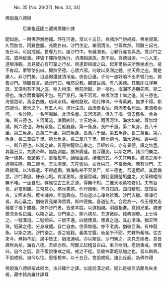 ﻿　　No. 35 [No. 26(37), Nos. 33, 34]

佛說海八德經

　　　　后秦龜茲國三藏鳩摩羅什譯


聞如是。一時佛游無勝國。時在河邊。常以十五日。為諸沙門說戒經。佛坐寂寞。久而無言。阿難整服。長跪白曰。沙門坐定。樂聞清法。世尊默然。阿難三起白。夜已半。可說戒經。世尊乃曰。諸沙門中。有穢濁者。心邪行違言與法。乖沙門之戒。威神致重。非彼下賤所能執行。清濁相違故。吾不說。尊德目連。一心入定。道眼凈觀。具見彼心有可棄之行矣。目連即與謂之曰。起非爾俗夫所應坐處也。彼不肯起。牽臂使出曰。爾無至德。心懷六邪。何敢以臭溷之體。坐天香之座。爾是棄人。非沙門矣。目連即還就清凈座。佛告目連。子何一愚好喻不出牽臂乃去。佛告沙門。靖聽吾言。諸沙門曰。唯然受教。觀彼巨海。有八美德。其廣即汪洋無涯。其深則有不測之底。稍入稍深。無前所礙。斯一德也。海潮不過期先際。斯二德也。海含眾寶靡所不包。死尸臭朽。海不容焉。神風吹漂上岸之邊。斯三德也。海懷眾珍。黃金白銀。琉璃水精。珊瑚龍玫。明月神珠。千奇萬異。無求不得。斯四德也。普天之下。有五大河。流行注海。西流者名恒。南流者名邪云。東流者兩河。一名沙陸。一名阿夷越。北流名墨。五河流邁。俱入于海。皆去舊名。合為海。斯五德也。五河萬流。淋雨終時。立天地來。雨落河注。海水如故。蓋無增減。斯六德也。海有眾魚。巨軀巍巍。第一魚身。長四千里。第二魚身。長八千里。第三魚身。長萬二千里。第四魚身。長萬六千里。第五魚身。長二萬里。第六魚身。長二萬四千里。第七魚身。長二萬八千里。斯七德也。海水通堿。邊中如一。斯八德也。以斯之故。質亮神龍欣心樂之。吾經妙典。亦有景德。讀之無盡。其義日深。梵魔帝釋。無能測度。猶海廣遠。甚深難測。以斯之故。諸沙門樂之。斯一德矣。吾諸弟子。更相檢率。誦經坐禪。禮儀景式。不失其時也。猶海之潮不過期先際。斯二德也。吾法清潔。志在憺怕。衣食供已。不畜微余。若有沙門。志趣穢濁。以法彈遣。不得處廟。猶海弘裕不容臭尸。斯三德也。吾道眾經。其義備悉。沙門潛思。練去心垢。貪淫恚嫉。愚癡眾穢。猶若磨鏡瑩垢盡之。又蕩微曀照無不睹。一坐自思。存惟往古生死之源。得無不知。二惟天地萬物若幻。夫有合會。必當別離。三常慈心。愍世愚惑。作行顛倒。不自知誤。四自精思。既知往古。又照未然。眾生魂神。所當趣向。吾向道以心凈為珍寶。沙門去穢。得凈行者。其心喜之。猶彼質亮樂海眾寶。斯四德矣。吾道弘大。合眾為一。帝王種梵志種君子種下賤種。來作沙門者。皆棄本姓。以道相親。明愚相進。意如兄弟。猶彼眾流合名曰海。以斯之故。沙門樂之。斯六德矣。吾道微妙。經典淵奧。上士得之。一號溝港。二號頻來。三號不還。四號應真。應真之道。其心清凈。猶天明珠。垢藏之德。分身散體。存亡自由。住壽無極。亦不老病。猶彼巨海。有神龍魚。以斯之故。沙門樂之。吾之經籍。義美甘露。仙圣所不聞。梵釋所希睹。往古來今。無物不記。邊中皆正。猶海通堿。亦以斯故。沙門樂之。夫見吾經者。意皆趣無為矣。海有八德。吾經亦然。阿難又起稽首白曰。東旦欲明。愿說重戒。世尊曰。自今之后。吾不復說重戒之經。戒之不從。恐彼神雷威怒加之也。吾以斯故。不說戒經。自今以往。更相檢率。以十五日。會說戒經。諸比丘起。為佛作禮

佛說海八德經按此經文。決非羅什之譯。似是后漢之經。疑此是彼竺法蘭為失本者。藏中錯為羅什譯耳
